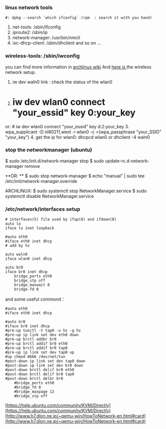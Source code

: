 ### linux network tools ###
```
#: dpkg --search `which ifconfig` (rpm  : search it with you hand)
```
1.  net-tools: /sbin/ifconfig
2.  iproute2: /sbin/ip
3. network-manager: /usr/bin/nmcli
4. isc-dhcp-client: /sbin/dhclient
and so on ...

### wireless-tools: /sbin/iwconfig ###
you can find more information in [archlinux wiki](https://wiki.archlinux.org) 
And [here is ](https://wiki.archlinux.org/index.php/Wireless_network_configuration) the wireless network setup.
1.  iw dev waln0 link : check the status of the wlan0
2. # iw dev wlan0 connect "your_essid" key 0:your_key
 or: # iw dev wlan0 connect "your_essid" key d:2:your_key
3.  wpa_supplicant -D nl80211,wext -i wlan0 -c <(wpa_passphrase "your_SSID" "your_key")
4. get the ip for wlan0: dhcpcd wlan0 or dhclient -4 waln0

### stop the networkmanager (ubuntu) ###

$ sudo /etc/init.d/network-manager stop
$ sudo update-rc.d network-manager remove 

**OR: **
$ sudo stop network-manager
$ echo "manual" | sudo tee /etc/init/network-manager.override 

ARCHLINUX:
 $ sudo systemctl stop NetworkManager.service
$ sudo systemctl disable NetworkManager.service 

### /etc/network/interfaces setup ###
```
# interfaces(5) file used by ifup(8) and ifdown(8)
auto lo
iface lo inet loopback

#auto eth0
#iface eth0 inet dhcp
# add by hz 

auto waln0
iface wlan0 inet dhcp

auto br0
iface br0 inet dhcp
    bridge_ports eth0
    bridge_stp off
    bridge_maxwait 0
    bridge-fd 0

```

and some useful commond：
```
#auto eth0
#iface eth0 inet dhcp

#auto br0
#iface br0 inet dhcp
#pre-up tunctl -t tap0 -u hz -g hz
#pre-up ip link set dev eth0 down
#pre-up brctl addbr br0
#pre-up brctl addif br0 eth0
#pre-up brctl addif br0 tap0
#pre-up ip link set dev tap0 up
#up chmod 0666 /dev/net/tun
#post-down ip link set dev tap0 down
#post-down ip link set dev br0 down
#post-down brctl delif br0 eth0
#post-down brctl delif br0 tap0
#post-down brctl delbr br0
    #bridge_ports eth0
    #bridge_fd 0
    #bridge_maxpage 12
    #bridge_stp off
```

[https://help.ubuntu.com/community/KVM/Directly](https://help.ubuntu.com/community/KVM/Directly)
[http://www.h7.dion.ne.jp/~qemu-win/HowToNetwork-en.html#card](http://www.h7.dion.ne.jp/~qemu-win/HowToNetwork-en.html#card)

